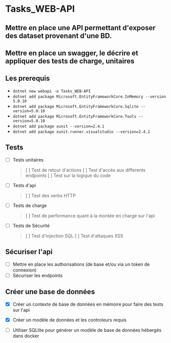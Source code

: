 # Tasks_WEB-API
Mettre en place une API permettant d'exposer des dataset provenant d'une BD.
------------------------------------------------------------------------------------------------------------
## Mettre en place un swagger, le décrire et appliquer des tests de charge, unitaires 

## Les prerequis
- `dotnet new webapi -o Tasks_WEB-API`
- `dotnet add package Microsoft.EntityFrameworkCore.InMemory --version 5.0.10`
- `dotnet add package Microsoft.EntityFrameworkCore.Sqlite --version=5.0.10`
- `dotnet add package Microsoft.EntityFrameworkCore.Tools --version=5.0.10`
- `dotnet add package xunit --version=2.4.1`
- `dotnet add package xunit.runner.visualstudio --version=2.4.1`

## Tests 

- [ ] Tests unitaires
    > [ ] Test de retour d'actions
    > [ ] Test d'accès aux differents endpoints
    > [ ] Test sur la logique du code

- [ ] Tests d'api
    > [ ] Test des verbs HTTP 

- [ ] Tests de charge
    > [ ] Test de performance quant à la montée en charge sur l'api

- [ ] Tests de Sécurité
    > [ ] Test d'injection SQL
    > [ ] Test d'attaques XSS

## Sécuriser l'api
- [ ] Mettre en place les authorisations (de base et/ou via un token de connexion)
- [ ] Sécuriser les endpoints

## Créer une base de données 
- [X] Créer un contexte de base de données en mémoire pour faire des tests sur l'api
- [X] Créer un modèle de données et les controleurs requis
- [ ] Utiliser SQLlite pour générer un modèle de base de données hébergés dans docker

